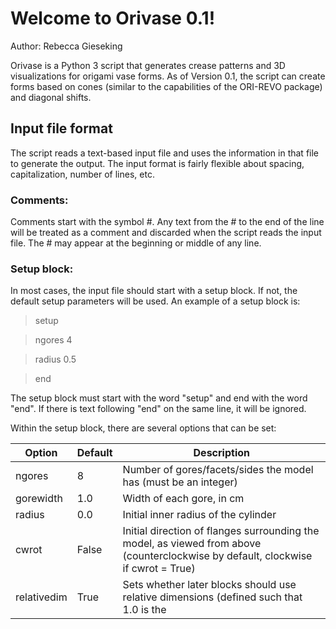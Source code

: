 # Welcome to Orivase 0.1!
Author: Rebecca Gieseking

Orivase is a Python 3 script that generates crease patterns and 3D visualizations for origami vase forms. As of Version 0.1, the script can create forms based on cones (similar to the capabilities of the ORI-REVO package) and diagonal shifts.

## Input file format
The script reads a text-based input file and uses the information in that file to generate the output. The input format is fairly flexible about spacing, capitalization, number of lines, etc. 

### Comments:
Comments start with the symbol #. Any text from the # to the end of the line will be treated as a comment and discarded when the script reads the input file. The # may appear at the beginning or middle of any line.

### Setup block:
In most cases, the input file should start with a setup block. If not, the default setup parameters will be used. An example of a setup block is:

>setup

>  ngores     4

>  radius     0.5

>end 

The setup block must start with the word "setup" and end with the word "end". If there is text following "end" on the same line, it will be ignored. 

Within the setup block, there are several options that can be set:

| Option      | Default | Description |
| ------      | ------- | ----------- |
| ngores      | 8       | Number of gores/facets/sides the model has (must be an integer) | 
| gorewidth   | 1.0     | Width of each gore, in cm |
| radius      | 0.0     | Initial inner radius of the cylinder |
| cwrot       | False   | Initial direction of flanges surrounding the model, as viewed from above (counterclockwise by default, clockwise if cwrot = True) |
| relativedim | True    | Sets whether later blocks should use relative dimensions (defined such that 1.0 is the  |



